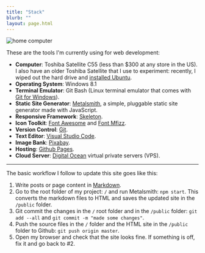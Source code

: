 ```yaml
---
title: "Stack"
blurb: ""
layout: page.html
---
```


<img src="../img/stack.jpg" class="roundnew" alt="home computer">

These are the tools I'm currently using for web development:

- **Computer**: Toshiba Satellite C55 (less than $300 at any store in the US). I also have an older Toshiba Satellite that I use to experiment: recently, I wiped out the hard drive and [installed Ubuntu](../ubuntu/). 
- **Operating System**: Windows 8.1
- **Terminal Emulator**: Git Bash (Linux terminal emulator that comes with [Git for Windows](https://git-scm.com)).
- **Static Site Generator**: [Metalsmith](https://metalsmith.io), a simple, pluggable static site generator made with JavaScript.
- **Responsive Framework**: [Skeleton](http://getskeleton.com).
- **Icon Toolkit**: [Font Awesome](http://fontawesome.io) and [Font Mfizz](http://fizzed.com/oss/font-mfizz).
- **Version Control**: [Git](https://git-scm.com).
- **Text Editor**: [Visual Studio Code](https://code.visualstudio.com/).
- **Image Bank**: [Pixabay](http://pixabay.com).
- **Hosting**: [Github Pages](https://pages.github.com/).
- **Cloud Server**: [Digital Ocean](http://digitalocean) virtual private servers (VPS).

-------

The basic workflow I follow to update this site goes like this:

1. Write posts or page content in [Markdown](https://daringfireball.net/projects/markdown/).
2. Go to the root folder of my project: `/` and run Metalsmith: `npm start`. This converts the markdown files to HTML and saves the updated site in the `/public` folder.
3. Git commit the changes in the `/` root folder and in the `/public` folder: `git add --all` and `git commit -m "made some changes"`.
4. Push the source files in the `/` folder and the HTML site in the `/public` folder to Github: `git push origin master`.
5. Open my browser and check that the site looks fine. If something is off, fix it and go back to #2.
